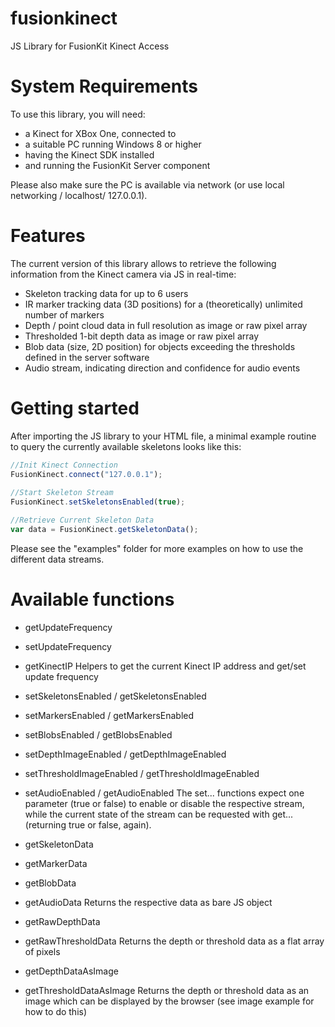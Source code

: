 # fusionkinect
JS Library for FusionKit Kinect Access

# System Requirements
To use this library, you will need:
* a Kinect for XBox One, connected to
* a suitable PC running Windows 8 or higher
* having the Kinect SDK installed
* and running the FusionKit Server component

Please also make sure the PC is available via network (or use local networking / localhost/ 127.0.0.1).

# Features
The current version of this library allows to retrieve the following information from the Kinect camera via JS in real-time:
* Skeleton tracking data for up to 6 users
* IR marker tracking data (3D positions) for a (theoretically) unlimited number of markers
* Depth / point cloud data in full resolution as image or raw pixel array
* Thresholded 1-bit depth data as image or raw pixel array
* Blob data (size, 2D position) for objects exceeding the thresholds defined in the server software
* Audio stream, indicating direction and confidence for audio events

# Getting started
After importing the JS library to your HTML file, a minimal example routine to query the currently available skeletons looks like this:
```javascript
//Init Kinect Connection
FusionKinect.connect("127.0.0.1");
				
//Start Skeleton Stream
FusionKinect.setSkeletonsEnabled(true);

//Retrieve Current Skeleton Data
var data = FusionKinect.getSkeletonData();
```
Please see the "examples" folder for more examples on how to use the different data streams.

# Available functions
* getUpdateFrequency
* setUpdateFrequency
* getKinectIP
Helpers to get the current Kinect IP address and get/set update frequency 

* setSkeletonsEnabled / getSkeletonsEnabled
* setMarkersEnabled / getMarkersEnabled 
* setBlobsEnabled / getBlobsEnabled
* setDepthImageEnabled / getDepthImageEnabled
* setThresholdImageEnabled / getThresholdImageEnabled
* setAudioEnabled / getAudioEnabled
The set... functions expect one parameter (true or false) to enable or disable the respective stream, while the current state of the stream can be requested with get... (returning true or false, again).

* getSkeletonData
* getMarkerData
* getBlobData
* getAudioData
Returns the respective data as bare JS object

* getRawDepthData
* getRawThresholdData
Returns the depth or threshold data as a flat array of pixels

* getDepthDataAsImage
* getThresholdDataAsImage
Returns the depth or threshold data as an image which can be displayed by the browser (see image example for how to do this)










